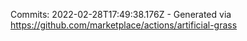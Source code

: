 Commits: 2022-02-28T17:49:38.176Z - Generated via https://github.com/marketplace/actions/artificial-grass
<br>

